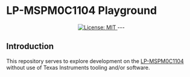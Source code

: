# LP-MSPM0C1104 Playground

<p align="center">
        <a href="https://opensource.org/licenses/MIT">
        <img
                alt="License: MIT"
                src="https://img.shields.io/badge/License-MIT-yellow.svg" />
        </a>
---
<br />

## Introduction

This repository serves to explore development on the [LP-MSPM0C1104](https://www.ti.com/tool/LP-MSPM0C1104)
without use of Texas Instruments tooling and/or software.
